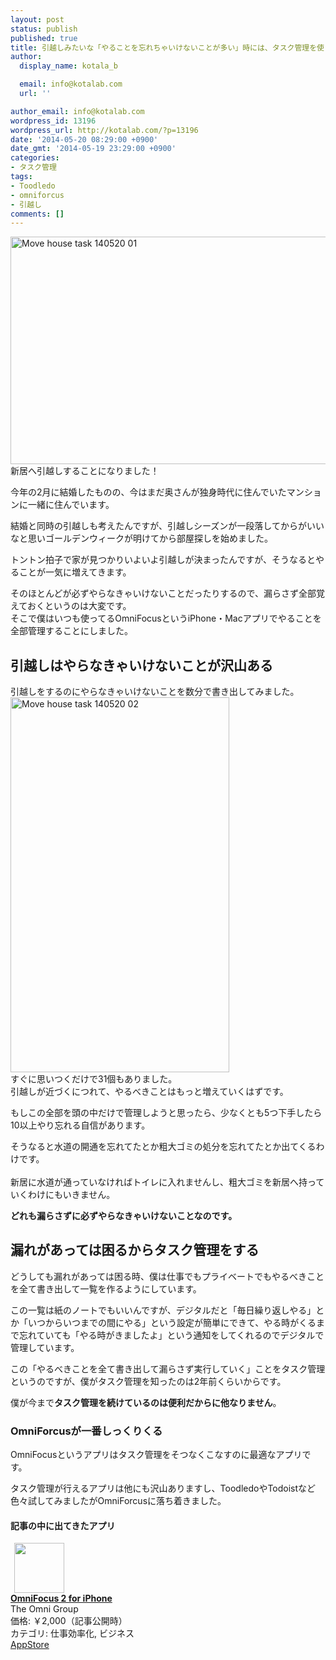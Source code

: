 ```yaml
---
layout: post
status: publish
published: true
title: 引越しみたいな「やることを忘れちゃいけないことが多い」時には、タスク管理を使うと滞りなくいく
author:
  display_name: kotala_b

  email: info@kotalab.com
  url: ''

author_email: info@kotalab.com
wordpress_id: 13196
wordpress_url: http://kotalab.com/?p=13196
date: '2014-05-20 08:29:00 +0900'
date_gmt: '2014-05-19 23:29:00 +0900'
categories:
- タスク管理
tags:
- Toodledo
- omniforcus
- 引越し
comments: []
---
```

<p><img src="http://kotalab.com/wp-content/uploads/move-house-task_140520_01.jpg" alt="Move house task 140520 01" title="move-house-task_140520_01.jpg" border="0" width="548" height="364" /><br />
新居へ引越しすることになりました！</p>
<p>今年の2月に結婚したものの、今はまだ奥さんが独身時代に住んでいたマンションに一緒に住んでいます。</p>
<p>結婚と同時の引越しも考えたんですが、引越しシーズンが一段落してからがいいなと思いゴールデンウィークが明けてから部屋探しを始めました。</p>
<p>トントン拍子で家が見つかりいよいよ引越しが決まったんですが、そうなるとやることが一気に増えてきます。</p>
<p>そのほとんどが<span class="b">必ずやらなきゃいけないことだったりするので、漏らさず全部覚えておくというのは大変</span>です。<br />
そこで僕はいつも使ってるOmniFocusというiPhone・Macアプリでやることを全部管理することにしました。<br />
<!--more--></p>
<h2>引越しはやらなきゃいけないことが沢山ある</h2>
<p>引越しをするのにやらなきゃいけないことを数分で書き出してみました。<br />
<img src="http://kotalab.com/wp-content/uploads/move-house-task_140520_02.jpg" alt="Move house task 140520 02" title="move-house-task_140520_02.jpg" border="0" width="350" height="600" /><br />
すぐに思いつくだけで31個もありました。<br />
引越しが近づくにつれて、やるべきことはもっと増えていくはずです。</p>
<p>もしこの全部を頭の中だけで管理しようと思ったら、<span class="b">少なくとも5つ下手したら10以上やり忘れる</span>自信があります。</p>
<p>そうなると水道の開通を忘れてたとか粗大ゴミの処分を忘れてたとか出てくるわけです。<br><br />
新居に水道が通っていなければトイレに入れませんし、粗大ゴミを新居へ持っていくわけにもいきません。</p>
<p><strong>どれも漏らさずに必ずやらなきゃいけないことなのです。</strong></p>
<h2>漏れがあっては困るからタスク管理をする</h2>
<p>どうしても漏れがあっては困る時、僕は仕事でもプライベートでもやるべきことを全て書き出して一覧を作るようにしています。</p>
<p>この一覧は紙のノートでもいいんですが、デジタルだと「毎日繰り返しやる」とか「いつからいつまでの間にやる」という設定が簡単にできて、やる時がくるまで忘れていても「やる時がきましたよ」という通知をしてくれるのでデジタルで管理しています。</p>
<p>この「やるべきことを全て書き出して漏らさず実行していく」ことをタスク管理というのですが、僕がタスク管理を知ったのは2年前くらいからです。</p>
<p>僕が今まで<strong>タスク管理を続けているのは便利だからに他なりません</strong>。</p>
<h3>OmniForcusが一番しっくりくる</h3>
<p>OmniFocusというアプリはタスク管理をそつなくこなすのに最適なアプリです。</p>
<p>タスク管理が行えるアプリは他にも沢山ありますし、ToodledoやTodoistなど色々試してみましたがOmniForcusに落ち着きました。</p>
<h4 class="app">記事の中に出てきたアプリ</h4>
<div class="applink">
<div class="applinkimg"><a href="https://itunes.apple.com/jp/app/omnifocus-2-for-iphone/id690305341?mt=8&uo=4&at=10l4yU" rel="nofollow" target="_blank"><img hspace="6" src="http://a1060.phobos.apple.com/us/r30/Purple/v4/01/2f/47/012f4721-4ac7-83b1-e2b3-e2c61fc2ac56/mzl.thhoqixx.png" width="80" /></a></div>
<div class="applinktext">
<div class="applinktitle"><strong><a href="https://itunes.apple.com/jp/app/omnifocus-2-for-iphone/id690305341?mt=8&uo=4&at=10l4yU" rel="nofollow" target="_blank">OmniFocus 2 for iPhone</a></strong></div>
<div class="applinkinfo">The Omni Group</div>
<div class="applinkinfo">価格: ￥2,000（記事公開時）</div>
<div class="applinkinfo">カテゴリ: 仕事効率化, ビジネス</div>
</div>
<div class="clear"></div>
<div class="appstorelink"><a href="https://itunes.apple.com/jp/app/omnifocus-2-for-iphone/id690305341?mt=8&uo=4&at=10l4yU" rel="nofollow" target="_blank">AppStore</a></div>
</div>
